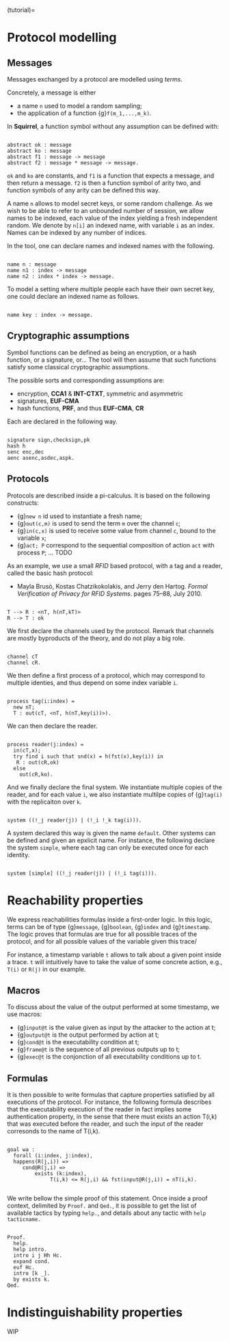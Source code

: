 (tutorial)=
# Protocol modelling

## Messages

Messages exchanged by a protocol are modelled using _terms_.

Concretely, a message is either

 * a name `n` used to model a random sampling;
 * the application of a function {g}`f(m_1,...,m_k)`.


In __Squirrel__, a function symbol without any assumption can be defined with:

```{squirreltop} all

abstract ok : message
abstract ko : message
abstract f1 : message -> message
abstract f2 : message * message -> message.
```

`ok` and `ko` are constants, and `f1` is a function that expects a message, and
then return a message. `f2` is then a function symbol of arity two, and function
symbols of any arity can be defined this way.


A name `n` allows to model secret keys, or some random challenge. As we wish to
be able to refer to an unbounded number of session, we allow names to be
indexed, each value of the index yielding a fresh independent random. We denote
by `n[i]` an indexed name, with variable `i` as an index. Names can be indexed
by any number of indices.

In the tool, one can declare names and indexed names with the following.

```{squirreltop} all

name n : message
name n1 : index -> message
name n2 : index * index -> message.
```

 To model a setting where multiple people each have their own secret key,
one could declare an indexed name as follows.

```{squirreltop} all

name key : index -> message.
```

## Cryptographic assumptions

Symbol functions can be defined as being an encryption, or a hash function, or a
signature, or... The tool will then assume that such functions satisfy some
classical cryptographic assumptions.

The possible sorts and corresponding assumptions are:

 * encryption,  __CCA1__ & __INT-CTXT__, symmetric and asymmetric
 * signatures, __EUF-CMA__
 * hash functions, __PRF__, and thus __EUF-CMA__, __CR__

Each are declared in the following way.

```{squirreltop} all

signature sign,checksign,pk
hash h
senc enc,dec
aenc asenc,asdec,aspk.

```

## Protocols

Protocols are described inside a pi-calculus. It is based on the following constructs:

 *  {g}`new n` id used to instantiate a fresh name;
 * {g}`out(c,m)` is used to send the term `m` over the channel `c`;
 * {g}`in(c,x)` is used to receive some value from channel `c`, bound to the variable `x`;
 * {g}`act; P` correspond to the sequential composition of action `act` with process `P`;
 ... TODO

As an example, we use a small _RFID_ based protocol, with a tag and a reader,
called the basic hash protocol:

* Mayla Brusò, Kostas Chatzikokolakis, and Jerry den Hartog. _Formal
Verification of Privacy for RFID Systems_. pages 75–88, July 2010.

```

T --> R : <nT, h(nT,kT)>
R --> T : ok
```

We first declare the channels used by the protocol. Remark that channels are
mostly byproducts of the theory, and do not play a big role.

```{squirreltop} all

channel cT
channel cR.

```

We then define a first process of a protocol, which may correspond to
multiple identies, and thus depend on some index variable `i`.

```{squirreltop} all

process tag(i:index) =
  new nT;
  T : out(cT, <nT, h(nT,key(i))>).

```

We can then declare the reader.

```{squirreltop} all

process reader(j:index) =
  in(cT,x);
  try find i such that snd(x) = h(fst(x),key(i)) in
   R : out(cR,ok)
  else
    out(cR,ko).
```

And we finally declare the final system. We instantiate multiple copies
of the reader, and for each value `i`, we also instantiate multilpe copies of
{g}`tag(i)` with the replicaiton over `k`.

```{squirreltop} all

system ((!_j reader(j)) | (!_i !_k tag(i))).

```

A system declared this way is given the name `default`. Other systems can
be defined and given an epxlicit name. For instance, the following declare the
system `simple`, where each tag can only be executed once for each identity.

```{squirreltop} all

system [simple] ((!_j reader(j)) | (!_i tag(i))).

```

# Reachability properties

We express reachabilities formulas inside a first-order logic. In this logic, terms can be of type {g}`message`, {g}`boolean`, {g}`index` and {g}`timestamp`.
The logic proves that formulas are true for all possible traces of the protocol, and for all possible values of the variable given this trace/

For instance, a timestamp variable `t` allows to talk about a given point inside a trace. `t` will intuitively have to take the value of some concrete action, e.g., `T(i)` or `R(j)` in our example.

## Macros

To discuss about the value of the output performed at some timestamp, we use macros:

 * {g}`input@t` is the value given as input by the attacker to the action at t;
 * {g}`output@t` is the output performed by action at t;
 * {g}`cond@t` is the executability condition at t;
 * {g}`frame@t` is the sequence of all previous outputs up to t;
 * {g}`exec@t` is the conjonction of all executability conditions up to t.

## Formulas

It is then possible to write formulas that capture properties satisfied by all
executions of the protocol. For instance, the following formula describes that
the executability execution of the reader in fact implies some authentication
property, in the sense that there must exists an action T(i,k) that was executed
before the reader, and such the input of the reader corresonds to the name of
T(i,k).

```{squirreltop} all

goal wa :
  forall (i:index, j:index),
  happens(R(j,i)) =>
     cond@R(j,i) =>
         exists (k:index),
              T(i,k) <= R(j,i) && fst(input@R(j,i)) = nT(i,k).
              
```

We write bellow the simple proof of this statement. Once inside a proof context, delimited by `Proof.` and `Qed.`, it is possible to get the list of available tactics by typing `help.`, and details about any tactic with `help tacticname.`

```{squirreltop} all

Proof.
  help.
  help intro.
  intro i j Hh Hc.
  expand cond.
  euf Hc.
  intro [k _].
  by exists k.
Qed.

```
# Indistinguishability properties

WIP


